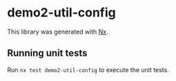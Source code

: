 # demo2-util-config

This library was generated with [Nx](https://nx.dev).

## Running unit tests

Run `nx test demo2-util-config` to execute the unit tests.
